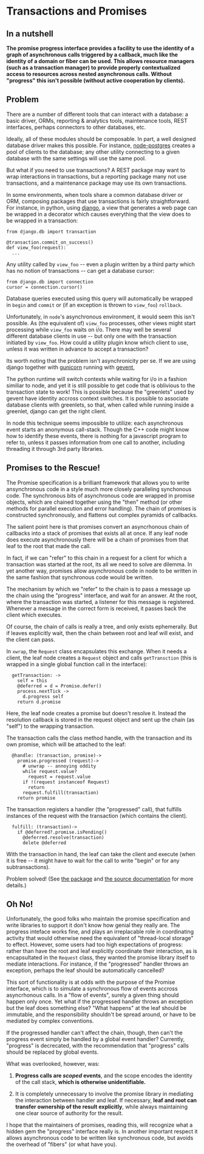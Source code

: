 # Transactions and Promises

## In a nutshell

**The promise progress interface provides a facility to use the identity of a graph of asynchronous calls triggered by a callback, much like the identity of a domain or fiber can be used. This allows resource managers (such as a transaction manager) to provide properly contextualized access to resources across nested asynchronous calls. Without "progress" this isn't possible (without active cooperation by clients).**

## Problem

There are a number of different tools that can interact with
a database: a basic driver, ORMs, reporting & analytics tools,
maintenance tools, REST interfaces, perhaps connectors to other
databases, etc. 

Ideally, all of these modules should be composable. In part, a well designed
database driver makes this possible. For instance, [node-postgres][1] creates
a pool of clients to the database; any other utility connecting to a
given database with the same settings will use the same pool.

[1]: https://github.com/brianc/node-postgres

But what if you need to use transactions? A REST package may want
to wrap interactions in transactions, but a reporting package many
not use transactions, and a maintenance package may use its own 
transactions.

In some environments, when tools share a common database driver
or ORM, composing packages that use transactions is fairly straightforward.
For instance, in python, using [django][2], a view that generates
a web page can be wrapped in a decorator which causes everything
that the view does to be wrapped in a transaction:

[2]: https://www.djangoproject.com/

    from django.db import transaction

    @transaction.commit_on_success()
    def view_foo(request):
      ...

Any utility called by `view_foo` -- even a plugin written by a third
party which has no notion of transactions -- can get a database cursor:

    from django.db import connection
    cursor = connection.cursor()

Database queries executed using this query will automatically be wrapped in
`begin` and `commit` or (if an exception is thrown to `view_foo`) `rollback`.

Unfortunately, in `node`'s asynchronous environment, it would seem this isn't
possible. As (the equivalent of) `view_foo` processes, other views might 
start processing while `view_foo` waits on i/o. There may well be several  
different database clients in use -- but only one with the transaction
initiated by `view_foo`. How could a utility plugin know which client
to use, unless it was written in advance to accept a transaction?

Its worth noting that the problem isn't asynchronicity per se. If we are 
using django together with [gunicorn][3] running with [gevent][4], 

[3]: http://docs.gunicorn.org/en/19.3/
[4]: http://www.gevent.org/

The python runtime will switch contexts while waiting for i/o in a fashion
similiar to node, and yet it is still possible to get code that is oblivious
to the transaction state to work! This is possible because the "greenlets"
used by gevent have identity accross context switches. It is possible to associate database clients with greenlets, so that, when called while
running inside a greenlet, django can get the right client.

In node this technique seems impossible to utilize: each asynchronous event
starts an anonymous call-stack. Though the C++ code might know how to 
identify these events, there is nothing for a javascript program to refer
to, unless it passes information from one call to another, including
threading it through 3rd party libraries.

## Promises to the Rescue!

The Promise specification is a brilliant framework that allows you to write
ansynchronous code in a style much more closely paralleling synchonous code.
The synchronous bits of asynchronous code are wrapped in promise objects,
which are chained together using the "then" method (or other methods for
parallel execution and error handling). The chain of promises is constructed
synchronously, and flattens out complex pyramids of callbacks.

The salient point here is that promises convert an asyncrhonous chain of
callbacks into a stack of promises that exists all at once. If any leaf node
does execute asynchronously there will be a chain of promises from that 
leaf to the root that made the call.

In fact, if we can "refer" to this chain in a request for a client for which 
a transaction was started at the root, its all we need to solve are dilemma.
In yet another way, promises allow asynchronous code in node to be written
in the same fashion that synchronous code would be written.

The mechanism by which we "refer" to the chain is to pass a message
up the chain using the "progress" interface, and wait for an answer. 
At the root, where the transaction was started, a listener for this 
message is registered. Whenever a message in the correct form is received,
it passes back the client which executes.

Of course, the chain of calls is really a tree, and only exists ephemerally. But if leaves explicitly wait, then the chain between root and leaf will exist, and the client can pass.

In `xwrap`, the `Request` class encapsulates this exchange. When
it needs a client, the leaf node creates a `Request` object
and calls `getTransction` (this is wrapped in a single global function
call in the interface):

      getTransaction: ->
        self = this
        @deferred = d = Promise.defer()
        process.nextTick ->
          d.progress self
        return d.promise

Here, the leaf node creates a promise but doesn't resolve it. Instead
the resolution callback is stored in the request object and sent up 
the chain (as "self") to the wrapping transaction.

The transaction calls the class method handle, with the transaction
and its own promise, which will be attached to the leaf:

      @handle: (transaction, promise)->
        promise.progressed (request)->
          # unwrap -- annoying oddity
          while request.value?
            request = request.value
          if !(request instanceof Request)
            return
          request.fulfill(transaction)
        return promise

The transaction registers a handler (the "progressed" call), that
fulfills instances of the request with the transaction (which
contains the client).

      fulfill: (transaction)->
        if @deferred?.promise.isPending()
          @deferred.resolve(transaction)
          delete @deferred

With the transaction in hand, the leaf can take the client and execute (when
it is free -- it might have to wait for the call to write "begin" or for any
subtransactions).

Problem solved! (See [the package][5] and [the source documentation][6]
for more details.)

[5]: https://github.com/schematist/xwrap
[6]: http://schematist.github.io/xwrap/xwrap.html

## Oh No!

Unfortunately, the good folks who maintain the promise specification
and write libraries to support it don't know how genial they really are.
The progress inteface works fine, and plays an irreplacable role
in coordinating activity that would otherwise need the equivalent
of "thread-local storage" to effect. However, some users had too
high expectations of progress: rather than have the root and leaf 
explicitly coordinate their interaction, as is encapsultated in the 
`Request` class, they wanted the promise library itself to mediate
interactions. For instance, if the "progressed" handler throws an 
exception, perhaps the leaf should be automatically cancelled?

This sort of functionality is at odds with the purpose of the Promise
interface, which is to simulate a synchronous flow of events accross
asyncrhonous calls. In a "flow of events", surely a given thing should 
happen only once. Yet what if the progressed handler throws an exception
but the leaf does something else? "What happens" at the leaf should be
immutable, and the responsibility shouldn't be spread around, or
have to be mediated by complex conventions.

If the progressed handler can't affect the chain, though, then
can't the progress event simply be handled by a global event handler?
Currently, "progress" is decrecated, with the recommendation that
"progress" calls should be replaced by global events.

What was overlooked, however, was:

1) **Progress calls are _scoped_ events**, and the scope encodes
the identity of the call stack, **which is otherwise unidentifiable.**

2) It is completely unnecessary to involve the promise library in
mediating the interaction between handler and leaf. If necessary, 
**leaf and root can transfer ownership of the result explicitly**, 
while always maintaining one clear source of authority for the result.

I hope that the maintainers of promises, reading this, will recognize
what a hidden gem the "progress" interface really is. In another important
respect it allows asynchronous code to be written like synchronous code,
but avoids the overhead of "fibers" (or what have you).


